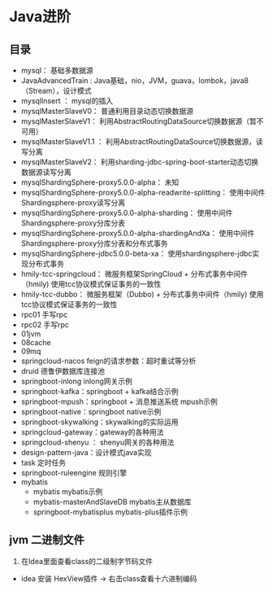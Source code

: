 # Java进阶


## 目录

- mysql： 基础多数据源
- JavaAdvancedTrain : Java基础，nio，JVM，guava，lombok，java8（Stream），设计模式
- mysqlInsert ： mysql的插入
- mysqlMasterSlaveV0： 普通利用目录动态切换数据源
- mysqlMasterSlaveV1： 利用AbstractRoutingDataSource切换数据源（暂不可用）
- mysqlMasterSlaveV1.1  ： 利用AbstractRoutingDataSource切换数据源，读写分离
- mysqlMasterSlaveV2： 利用sharding-jdbc-spring-boot-starter动态切换数据源读写分离
- mysqlShardingSphere-proxy5.0.0-alpha： 未知
- mysqlShardingSphere-proxy5.0.0-alpha-readwrite-splitting： 使用中间件 Shardingsphere-proxy读写分离
- mysqlShardingSphere-proxy5.0.0-alpha-sharding： 使用中间件 Shardingsphere-proxy分库分表
- mysqlShardingSphere-proxy5.0.0-alpha-shardingAndXa： 使用中间件 Shardingsphere-proxy分库分表和分布式事务
- mysqlShardingSphere-jdbc5.0.0-beta-xa： 使用shardingsphere-jdbc实现分布式事务
- hmily-tcc-springcloud： 微服务框架SpringCloud + 分布式事务中间件（hmily) 使用tcc协议模式保证事务的一致性
- hmily-tcc-dubbo： 微服务框架（Dubbo) + 分布式事务中间件（hmily) 使用tcc协议模式保证事务的一致性
- rpc01 手写rpc
- rpc02 手写rpc
- 01jvm
- 08cache
- 09mq
- springcloud-nacos feign的请求参数：超时重试等分析
- druid 德鲁伊数据库连接池
- springboot-inlong inlong网关示例
- springboot-kafka：springboot + kafka结合示例
- springboot-mpush：springboot + 消息推送系统 mpush示例
- springboot-native：springboot native示例
- springboot-skywalking：skywalking的实际运用
- springcloud-gateway：gateway的各种用法
- springcloud-shenyu ： shenyu网关的各种用法
- design-pattern-java：设计模式java实现
- task 定时任务
- springboot-ruleengine 规则引擎
- mybatis
	- mybatis mybatis示例
	- mybatis-masterAndSlaveDB mybatis主从数据库
	- springboot-mybatisplus mybatis-plus插件示例
	
## jvm 二进制文件

1. 在Idea里面查看class的二级制字节码文件
  - idea 安装 HexView插件 -> 右击class查看十六进制编码
